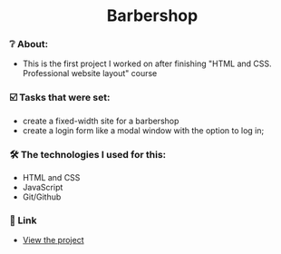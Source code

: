 <h1 align="center">  Barbershop </h1>

### :grey_question: About:
- This is the first project I worked on after finishing "HTML and CSS. Professional website layout" course

### :ballot_box_with_check: Tasks that were set:
- create a fixed-width site for a barbershop
- create a login form like a modal window with the option to log in;

### :hammer_and_wrench: The technologies I used for this:
- HTML and CSS
- JavaScript
- Git/Github

### :link: Link
- <a href="https://webdeveloperua.github.io/Barbershop/"> View the project </a>

